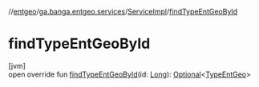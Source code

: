 //[entgeo](../../../index.md)/[ga.banga.entgeo.services](../index.md)/[ServiceImpl](index.md)/[findTypeEntGeoById](find-type-ent-geo-by-id.md)

# findTypeEntGeoById

[jvm]\
open override fun [findTypeEntGeoById](find-type-ent-geo-by-id.md)(id: [Long](https://kotlinlang.org/api/latest/jvm/stdlib/kotlin/-long/index.html)): [Optional](https://docs.oracle.com/javase/8/docs/api/java/util/Optional.html)&lt;[TypeEntGeo](../../ga.banga.entgeo.domain.entities/-type-ent-geo/index.md)&gt;
